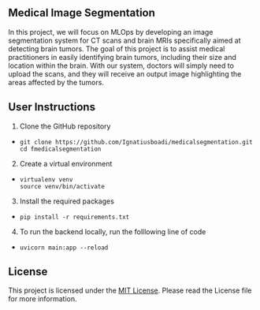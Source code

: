 ## Medical Image Segmentation

In this project, we will focus on MLOps by developing an image segmentation system for CT scans and brain MRIs specifically aimed at detecting brain tumors. The goal of this project is to assist medical practitioners in easily identifying brain tumors, including their size and location within the brain. With our system, doctors will simply need to upload the scans, and they will receive an output image highlighting the areas affected by the tumors.

## User Instructions
1. Clone the GitHub repository
-     git clone https://github.com/Ignatiusboadi/medicalsegmentation.git
      cd fmedicalsegmentation

2. Create a virtual environment
-     virtualenv venv
      source venv/bin/activate

3. Install the required packages
-     pip install -r requirements.txt

4. To run the backend locally, run the folllowing line of code
-     uvicorn main:app --reload

## License

This project is licensed under the [MIT License](LICENSE.md). Please read the License file for more information.
<!-- 
### Docker
- Ensure you have Docker installed, you can install it from [here](https://docs.docker.com/desktop/?_gl=1*wtu5yy*_gcl_au*MTcwMDA1NDUzMi4xNzI4MTI3ODE0*_ga*MzI4MDQwOTk1LjE3MjcyODA5OTg.*_ga_XJWPQMJYHQ*MTcyODEyNzc4Ny4zLjEuMTcyODEyNzgxNC4zMy4wLjA.).
  * Build the docker image and run the docker container.
    
    docker build -t medical-segmentation-system .  (copy and paste upto the dot)
    
    docker run -d -p 8000:8000 medical-segmentation-system
  * Open (http://localhost:8000) on your browser to access the FastAPI application.
 ### Data Versioning
 - Data versioning with DVC
   * Install [DVC](https://dvc.org/doc/install), if not yet installed.
  
     dvc init
   * Track data files assuming your dataset is in a folder named data.
     
     dvc add data/
   * Push data to a remote storage
     
     dvc remote add -d myremote <remote_storage_url>  #the remote storage could be AWS, GCP, Azure etc
     
     dvc push
 ### Frontend with Plotly Dash
- It provides an easy way to create a frontend interface for users to interact with the brain tumour segmentation service.
- We chose Plotly Dash as it is a powerful framework that's well-suited for data visualizations given that we will be using image data.
  * Create a plotly dash script, e.g app.py
  * Run the Plotly Dash application
    
    pip install dash
    
    python app.py -->
